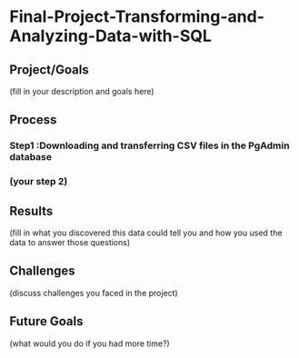 # Final-Project-Transforming-and-Analyzing-Data-with-SQL

## Project/Goals
(fill in your description and goals here)

## Process
### Step1 :Downloading and transferring CSV files in the PgAdmin database 
### (your step 2)

## Results
(fill in what you discovered this data could tell you and how you used the data to answer those questions)

## Challenges 
(discuss challenges you faced in the project)

## Future Goals
(what would you do if you had more time?)
